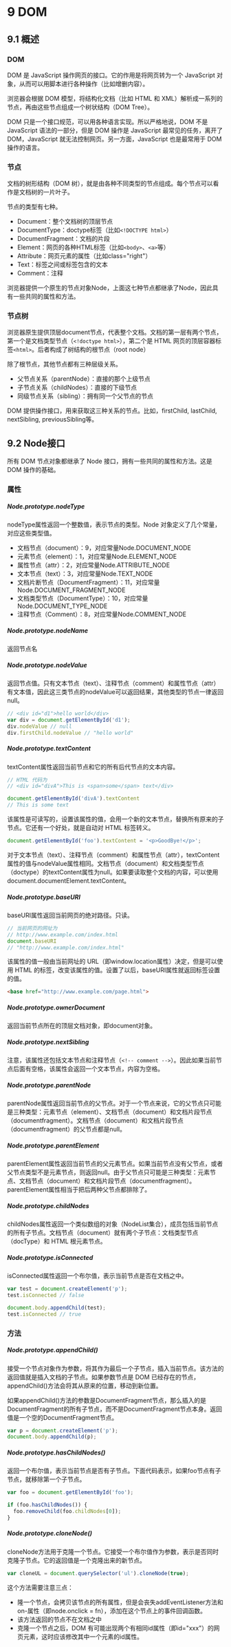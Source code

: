 # 9 DOM

## 9.1 概述

### DOM

DOM 是 JavaScript 操作网页的接口。它的作用是将网页转为一个 JavaScript 对象，从而可以用脚本进行各种操作（比如增删内容）。

浏览器会根据 DOM 模型，将结构化文档（比如 HTML 和 XML）解析成一系列的节点，再由这些节点组成一个树状结构（DOM Tree）。

DOM 只是一个接口规范，可以用各种语言实现。所以严格地说，DOM 不是 JavaScript 语法的一部分，但是 DOM 操作是 JavaScript 最常见的任务，离开了 DOM，JavaScript 就无法控制网页。另一方面，JavaScript 也是最常用于 DOM 操作的语言。

### 节点

文档的树形结构（DOM 树），就是由各种不同类型的节点组成。每个节点可以看作是文档树的一片叶子。

节点的类型有七种。

- Document：整个文档树的顶层节点
- DocumentType：doctype标签（比如`<!DOCTYPE html>`）
- DocumentFragment：文档的片段
- Element：网页的各种HTML标签（比如`<body>`、`<a>`等）
- Attribute：网页元素的属性（比如class="right"）
- Text：标签之间或标签包含的文本
- Comment：注释

浏览器提供一个原生的节点对象Node，上面这七种节点都继承了Node，因此具有一些共同的属性和方法。

### 节点树

浏览器原生提供顶层document节点，代表整个文档。文档的第一层有两个节点，第一个是文档类型节点（`<!doctype html>`），第二个是 HTML 网页的顶层容器标签`<html>`。后者构成了树结构的根节点（root node）

除了根节点，其他节点都有三种层级关系。

- 父节点关系（parentNode）：直接的那个上级节点
- 子节点关系（childNodes）：直接的下级节点
- 同级节点关系（sibling）：拥有同一个父节点的节点

DOM 提供操作接口，用来获取这三种关系的节点。比如，firstChild, lastChild, nextSibling, previousSibling等。

## 9.2 Node接口

所有 DOM 节点对象都继承了 Node 接口，拥有一些共同的属性和方法。这是 DOM 操作的基础。

### 属性

##### Node.prototype.nodeType

nodeType属性返回一个整数值，表示节点的类型。Node 对象定义了几个常量，对应这些类型值。

- 文档节点（document）：9，对应常量Node.DOCUMENT_NODE
- 元素节点（element）：1，对应常量Node.ELEMENT_NODE
- 属性节点（attr）：2，对应常量Node.ATTRIBUTE_NODE
- 文本节点（text）：3，对应常量Node.TEXT_NODE
- 文档片断节点（DocumentFragment）：11，对应常量Node.DOCUMENT_FRAGMENT_NODE
- 文档类型节点（DocumentType）：10，对应常量Node.DOCUMENT_TYPE_NODE
- 注释节点（Comment）：8，对应常量Node.COMMENT_NODE

##### Node.prototype.nodeName

返回节点名

##### Node.prototype.nodeValue

返回节点值。只有文本节点（text）、注释节点（comment）和属性节点（attr）有文本值，因此这三类节点的nodeValue可以返回结果，其他类型的节点一律返回null。

```js
// <div id="d1">hello world</div>
var div = document.getElementById('d1');
div.nodeValue // null
div.firstChild.nodeValue // "hello world"
```

##### Node.prototype.textContent

textContent属性返回当前节点和它的所有后代节点的文本内容。

```js
// HTML 代码为
// <div id="divA">This is <span>some</span> text</div>

document.getElementById('divA').textContent
// This is some text
```

该属性是可读写的，设置该属性的值，会用一个新的文本节点，替换所有原来的子节点。它还有一个好处，就是自动对 HTML 标签转义。

```js
document.getElementById('foo').textContent = '<p>GoodBye!</p>';
```

对于文本节点（text）、注释节点（comment）和属性节点（attr），textContent属性的值与nodeValue属性相同。文档节点（document）和文档类型节点（doctype）的textContent属性为null。如果要读取整个文档的内容，可以使用document.documentElement.textContent。

##### Node.prototype.baseURI

baseURI属性返回当前网页的绝对路径。只读。

```js
// 当前网页的网址为
// http://www.example.com/index.html
document.baseURI
// "http://www.example.com/index.html"
```

该属性的值一般由当前网址的 URL（即window.location属性）决定，但是可以使用 HTML 的<base>标签，改变该属性的值。设置了以后，baseURI属性就返回<base>标签设置的值。

```html
<base href="http://www.example.com/page.html">
```

##### Node.prototype.ownerDocument

返回当前节点所在的顶层文档对象，即document对象。

##### Node.prototype.nextSibling

注意，该属性还包括文本节点和注释节点（`<!-- comment -->`）。因此如果当前节点后面有空格，该属性会返回一个文本节点，内容为空格。

##### Node.prototype.parentNode

parentNode属性返回当前节点的父节点。对于一个节点来说，它的父节点只可能是三种类型：元素节点（element）、文档节点（document）和文档片段节点（documentfragment）。文档节点（document）和文档片段节点（documentfragment）的父节点都是null。

##### Node.prototype.parentElement

parentElement属性返回当前节点的父元素节点。如果当前节点没有父节点，或者父节点类型不是元素节点，则返回null。由于父节点只可能是三种类型：元素节点、文档节点（document）和文档片段节点（documentfragment）。parentElement属性相当于把后两种父节点都排除了。

##### Node.prototype.childNodes

childNodes属性返回一个类似数组的对象（NodeList集合），成员包括当前节点的所有子节点。文档节点（document）就有两个子节点：文档类型节点（docType）和 HTML 根元素节点。

##### Node.prototype.isConnected

isConnected属性返回一个布尔值，表示当前节点是否在文档之中。

```js
var test = document.createElement('p');
test.isConnected // false

document.body.appendChild(test);
test.isConnected // true
```

### 方法

##### Node.prototype.appendChild()

接受一个节点对象作为参数，将其作为最后一个子节点，插入当前节点。该方法的返回值就是插入文档的子节点。如果参数节点是 DOM 已经存在的节点，appendChild()方法会将其从原来的位置，移动到新位置。

如果appendChild()方法的参数是DocumentFragment节点，那么插入的是DocumentFragment的所有子节点，而不是DocumentFragment节点本身。返回值是一个空的DocumentFragment节点。

```js
var p = document.createElement('p');
document.body.appendChild(p);
```

##### Node.prototype.hasChildNodes()

返回一个布尔值，表示当前节点是否有子节点。下面代码表示，如果foo节点有子节点，就移除第一个子节点。

```js
var foo = document.getElementById('foo');

if (foo.hasChildNodes()) {
  foo.removeChild(foo.childNodes[0]);
}
```

##### Node.prototype.cloneNode()

cloneNode方法用于克隆一个节点。它接受一个布尔值作为参数，表示是否同时克隆子节点。它的返回值是一个克隆出来的新节点。

```js
var cloneUL = document.querySelector('ul').cloneNode(true);
```

这个方法需要注意三点：

- 隆一个节点，会拷贝该节点的所有属性，但是会丧失addEventListener方法和on-属性（即node.onclick = fn），添加在这个节点上的事件回调函数。
- 该方法返回的节点不在文档之中
- 克隆一个节点之后，DOM 有可能出现两个有相同id属性（即id="xxx"）的网页元素，这时应该修改其中一个元素的id属性。




